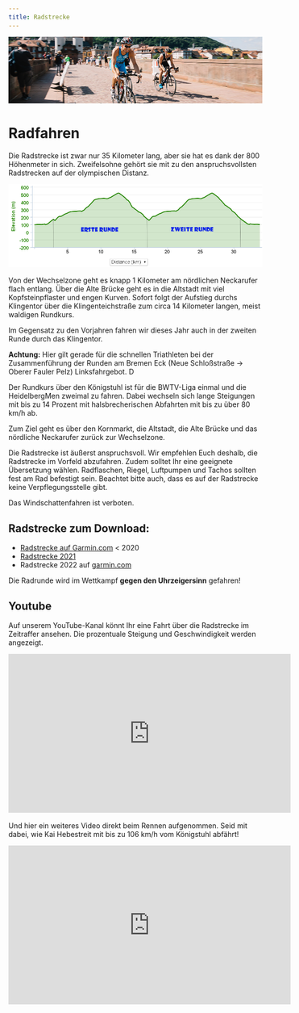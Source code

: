 ```yaml
---
title: Radstrecke
---
```


![Radstrecke](/img/banner/Radfahren.png)

# Radfahren

Die Radstrecke ist zwar nur 35 Kilometer lang, aber sie hat es dank der 800 Höhenmeter in sich. Zweifelsohne gehört sie mit zu den anspruchsvollsten Radstrecken auf der olympischen Distanz.

![Heidelbergman Radstrecke-Hohenprofil](img/Heidelbergman_Radstrecke-Hohenprofil.png)

Von der Wechselzone geht es knapp 1 Kilometer am nördlichen Neckarufer flach entlang. Über die Alte Brücke geht es in die Altstadt mit viel Kopfsteinpflaster und engen Kurven. Sofort folgt der Aufstieg durchs Klingentor über die Klingenteichstraße zum circa 14 Kilometer langen, meist waldigen Rundkurs.

Im Gegensatz zu den Vorjahren fahren wir dieses Jahr auch in der zweiten Runde durch das Klingentor.

**Achtung:** Hier gilt gerade für die schnellen Triathleten bei der Zusammenführung der Runden am Bremen Eck (Neue Schloßstraße -> Oberer Fauler Pelz) Linksfahrgebot. D

Der Rundkurs über den Königstuhl ist für die BWTV-Liga einmal und die HeidelbergMen zweimal zu fahren. Dabei wechseln sich lange Steigungen mit bis zu 14 Prozent mit halsbrecherischen Abfahrten mit bis zu über 80 km/h ab.

Zum Ziel geht es über den Kornmarkt, die Altstadt, die Alte Brücke und das nördliche Neckarufer zurück zur Wechselzone. 

Die Radstrecke ist äußerst anspruchsvoll. Wir empfehlen Euch deshalb, die Radstrecke im Vorfeld abzufahren. Zudem solltet Ihr eine geeignete Übersetzung wählen. Radflaschen, Riegel, Luftpumpen und Tachos sollten fest am Rad befestigt sein. Beachtet bitte auch, dass es auf der Radstrecke keine Verpflegungsstelle gibt.

Das Windschattenfahren ist verboten.

## Radstrecke zum Download:

* [Radstrecke auf Garmin.com](https://connect.garmin.com/modern/course/68419649) < 2020
* [Radstrecke 2021](https://connect.garmin.com/modern/course/68419649)
* Radstrecke 2022 auf [garmin.com](https://connect.garmin.com/modern/course/116711533) 

Die Radrunde wird im Wettkampf **gegen den Uhrzeigersinn** gefahren!

## Youtube

Auf unserem YouTube-Kanal könnt Ihr eine Fahrt über die Radstrecke im Zeitraffer ansehen. Die prozentuale Steigung und Geschwindigkeit werden angezeigt.

<iframe width="560" height="315" src="https://www.youtube.com/embed/Ew7Q4y6T2Wc" title="YouTube video player" frameborder="0" allow="accelerometer; autoplay; clipboard-write; encrypted-media; gyroscope; picture-in-picture" allowfullscreen></iframe>

Und hier ein weiteres Video direkt beim Rennen aufgenommen. Seid mit dabei, wie Kai Hebestreit mit bis zu 106 km/h vom Königstuhl abfährt!

<iframe width="560" height="315" src="https://www.youtube.com/embed/wg7kXW85WMQ" title="YouTube video player" frameborder="0" allow="accelerometer; autoplay; clipboard-write; encrypted-media; gyroscope; picture-in-picture" allowfullscreen></iframe>


